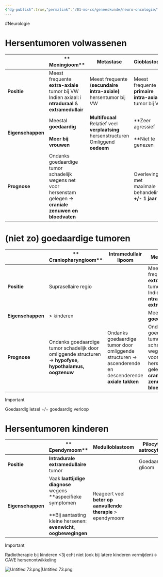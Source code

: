 ```yaml
---
{"dg-publish":true,"permalink":"/01-mo-cs/geneeskunde/neuro-oncologie/","noteIcon":"","created":"2024-11-24T10:55:41.189+01:00","updated":"2024-12-29T13:58:44.189+01:00"}
---
```


#Neurologie 

# Hersentumoren volwassenen

|                   | **  Meningioom**                                                                                             | **Metastase**                                                                                            | **Gioblastoom**                                        |
| ----------------- | ------------------------------------------------------------------------------------------------------------ | -------------------------------------------------------------------------------------------------------- | ------------------------------------------------------ |
| **Positie**       | Meest frequente **extra-axiale** tumor bij VW  <br>Indien axiaal: i  <br>**ntraduraal** & **extramedullair** | Meest frequente (**secundaire intra-axiale)** hersentumor bij VW                                         | Meest frequente **primaire intra-axiale** tumor bij VW |
| **Eigenschappen** | Meestal **goedaardig  <br>  <br>Meer bij vrouwen  <br>**                                                     | **Multifocaal**  <br>Relatief veel  <br>**verplaatsing** hersenstructuren  <br>Omliggend  <br>**oedeem** | **Zeer agressief  <br>  <br>**Niet te genezen          |
| **Prognose**      | Ondanks goedaardige tumor schadelijk wegens net voor hersenstam gelegen → **craniale zenuwen en bloedvaten** |                                                                                                          | Overleving met maximale behandeling **+/- 1 jaar**     |

# (niet zo) goedaardige tumoren

|                   | **  Craniopharyngioom**                                                                                | **Intramedullair lipoom**                                                                              | **Meningioom**                                                                                               |
| ----------------- | ------------------------------------------------------------------------------------------------------ | ------------------------------------------------------------------------------------------------------ | ------------------------------------------------------------------------------------------------------------ |
| **Positie**       | Suprasellaire regio                                                                                    |                                                                                                        | Meest frequente **extra-axiale** tumor bij VW  <br>Indien axiaal: i  <br>**ntraduraal** & **extramedullair** |
| **Eigenschappen** | > kinderen                                                                                             |                                                                                                        | Meestal **goedaardig**                                                                                       |
| **Prognose**      | Ondanks goedaardige tumor schadelijk door omliggende structuren → **hypofyse, hypothalamus, oogzenuw** | Ondanks goedaardige tumor door omliggende structuren → ascenderende en descenderende **axiale takken** | Ondanks goedaardige tumor schadelijk wegens net voor hersenstam gelegen → **craniale zenuwen en bloedvaten** |


> [!important]  
> Goedaardig letsel =/= goedaardig verloop  

  

# Hersentumoren kinderen

|                   | **  Ependymoom**                                                                                                                           | **Medulloblastoom**                                          | **Pilocytair astrocytoom** |
| ----------------- | ------------------------------------------------------------------------------------------------------------------------------------------ | ------------------------------------------------------------ | -------------------------- |
| **Positie**       | **Intradurale extramedullaire** tumor                                                                                                      |                                                              | Goedaardig glioom          |
| **Eigenschappen** | Vaak **laattijdige diagnose** wegens **aspecifieke symptomen  <br>  <br>**Bij aantasting kleine hersenen: **evenwicht**, **oogbewegingen** | Reageert veel **beter op aanvullende therapie** > ependymoom |                            |


> [!important]  
> Radiotherapie bij kinderen <3j echt niet (ook bij latere kinderen vermijden)→ CAVE hersenontwikkeling  

  

![Untitled 73.png|Untitled 73.png](/img/user/06%20Toolkit/Files/Untitled%2073.png)